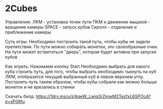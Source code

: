# 2Cubes
Управление:
ЛКМ - установка точек пути
ПКМ и движение мышкой - вращение камеры
SPACE - запуск кубов
Скролл - отдаление и приближение камеры

Суть игры:
Необходимо построить такой путь, чтобы кубы не задели препятствия. По пути можно собирать монетки, это своеобразные очки.
На пути может встретиться "дверь", которая будет активна при запуске кубов

Как играть:
Нажимаем кнопку Start
Необходимо выбрать для какого куба строить путь, для того, чтобы выбрать необходимо тыкнуть на куб ЛКМ, отобразится текущий выбранный куб в левом верхнем углу.
Построить путь таким образом, чтобы кубы собрали как можно больше монеток и не врезались в стенки

Скачать билд: https://1drv.ms/u/s!AqeW_Lwiq3rZmwM2TezfxL6SPOcA?e=sP08fu
